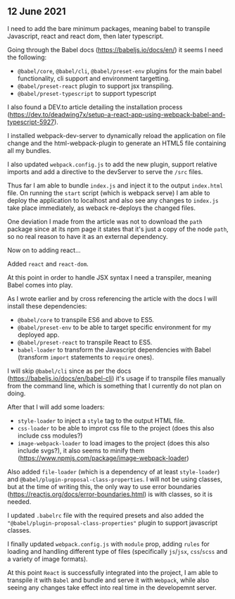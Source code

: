 ## 12 June 2021

I need to add the bare minimum packages, meaning babel to transpile Javascript, react and react dom, then later typescript.

Going through the Babel docs (https://babeljs.io/docs/en/) it seems I need the following:

- `@babel/core`, `@babel/cli`, `@babel/preset-env` plugins for the main babel functionality, cli support and environment targetting.
- `@babel/preset-react` plugin το support jsx transpiling.
- `@babel/preset-typescript` to support typescript

I also found a DEV.to article detailing the installation process (https://dev.to/deadwing7x/setup-a-react-app-using-webpack-babel-and-typescript-5927).

I installed webpack-dev-server to dynamically reload the application on file change and the html-webpack-plugin to generate an HTML5 file containing all my bundles.

I also updated `webpack.config.js` to add the new plugin, support relative imports and add a directive to the devServer to serve the `/src` files.

Thus far I am able to bundle `index.js` and inject it to the output `index.html` file. On running the `start` script (which is webpack serve) I am able to deploy the application to localhost and also see any changes to `index.js` take place immediately, as weback re-deploys the changed files.

One deviation I made from the article was not to download the `path` package since at its npm page it states that it's just a copy of the node `path`, so no real reason to have it as an external dependency.

Now on to adding react...

Added `react` and `react-dom`.

At this point in order to handle JSX syntax I need a transpiler, meaning Babel comes into play.

As I wrote earlier and by cross referencing the article with the docs I will install these dependencies:

- `@babel/core` to transpile ES6 and above to ES5.
- `@babel/preset-env` to be able to target specific environment for my deployed app.
- `@babel/preset-react` to transpile React to ES5.
- `babel-loader` to transform the Javascript dependencies with Babel (transform `import` statements to `require` ones).

I will skip `@babel/cli` since as per the docs (https://babeljs.io/docs/en/babel-cli) it's usage if to transpile files manually from the command line, which is something that I currently do not plan on doing.

After that I will add some loaders:

- `style-loader` to inject a `style` tag to the output HTML file.
- `css-loader` to be able to improt css file to the project (does this also include css modules?)
- `image-webpack-loader` to load images to the project (does this also include svgs?), it also seems to minify them (https://www.npmjs.com/package/image-webpack-loader)

Also added `file-loader` (which is a dependency of at least `style-loader`) and `@babel/plugin-proposal-class-properties`. I will not be using classes, but at the time of writing this, the only way to use error boundaries (https://reactjs.org/docs/error-boundaries.html) is with classes, so it is needed.

I updated `.babelrc` file with the required presets and also added the `"@babel/plugin-proposal-class-properties"` plugin to support javascript classes.

I finally updated `webpack.config.js` with `module` prop, adding `rules` for loading and handling different type of files (specifically `js`/`jsx`, `css`/`scss` and a variety of image formats).

At this point `React` is successfully integrated into the project, I am able to transpile it with `Babel` and bundle and serve it with `Webpack`, while also seeing any changes take effect into real time in the developemnt server.
